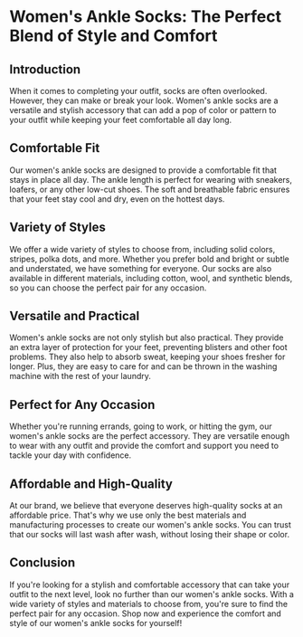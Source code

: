 # Women's Ankle Socks: The Perfect Blend of Style and Comfort

## Introduction
When it comes to completing your outfit, socks are often overlooked. However, they can make or break your look. Women's ankle socks are a versatile and stylish accessory that can add a pop of color or pattern to your outfit while keeping your feet comfortable all day long.

## Comfortable Fit
Our women's ankle socks are designed to provide a comfortable fit that stays in place all day. The ankle length is perfect for wearing with sneakers, loafers, or any other low-cut shoes. The soft and breathable fabric ensures that your feet stay cool and dry, even on the hottest days.

## Variety of Styles
We offer a wide variety of styles to choose from, including solid colors, stripes, polka dots, and more. Whether you prefer bold and bright or subtle and understated, we have something for everyone. Our socks are also available in different materials, including cotton, wool, and synthetic blends, so you can choose the perfect pair for any occasion.

## Versatile and Practical
Women's ankle socks are not only stylish but also practical. They provide an extra layer of protection for your feet, preventing blisters and other foot problems. They also help to absorb sweat, keeping your shoes fresher for longer. Plus, they are easy to care for and can be thrown in the washing machine with the rest of your laundry.

## Perfect for Any Occasion
Whether you're running errands, going to work, or hitting the gym, our women's ankle socks are the perfect accessory. They are versatile enough to wear with any outfit and provide the comfort and support you need to tackle your day with confidence.

## Affordable and High-Quality
At our brand, we believe that everyone deserves high-quality socks at an affordable price. That's why we use only the best materials and manufacturing processes to create our women's ankle socks. You can trust that our socks will last wash after wash, without losing their shape or color.

## Conclusion
If you're looking for a stylish and comfortable accessory that can take your outfit to the next level, look no further than our women's ankle socks. With a wide variety of styles and materials to choose from, you're sure to find the perfect pair for any occasion. Shop now and experience the comfort and style of our women's ankle socks for yourself!